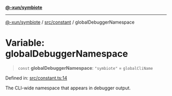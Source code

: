[**@-xun/symbiote**](../../../README.md)

***

[@-xun/symbiote](../../../README.md) / [src/constant](../README.md) / globalDebuggerNamespace

# Variable: globalDebuggerNamespace

> `const` **globalDebuggerNamespace**: `"symbiote"` = `globalCliName`

Defined in: [src/constant.ts:14](https://github.com/Xunnamius/symbiote/blob/3b6f45301765b7eab22ef0b67ed645f03c5935c3/src/constant.ts#L14)

The CLI-wide namespace that appears in debugger output.
